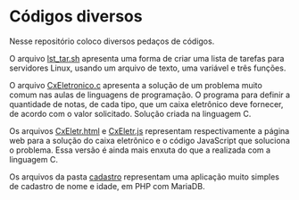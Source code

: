 # Códigos diversos
Nesse repositório coloco diversos pedaços de códigos.

O arquivo [lst_tar.sh](https://github.com/cfprocha/diversos/blob/main/lst_tar.sh) apresenta uma forma de criar uma lista de tarefas para servidores Linux, usando um arquivo de texto, uma variável e três funções.

O arquivo [CxEletronico.c](https://github.com/cfprocha/diversos/blob/main/CxEletronico.c) apresenta a solução de um problema muito comum nas aulas de linguagens de programação. O programa para definir a quantidade de notas, de cada tipo, que um caixa eletrônico deve fornecer, de acordo com o valor solicitado. Solução criada na linguagem C.

Os arquivos [CxEletr.html](https://github.com/cfprocha/diversos/blob/main/CxEletr.html) e [CxEletr.js](https://github.com/cfprocha/diversos/blob/main/CxEletr.js) representam respectivamente a página web para a solução do caixa eletrônico e o código JavaScript que soluciona o problema. Essa versão é ainda mais enxuta do que a realizada com a linguagem C. 

Os arquivos da pasta [cadastro](https://github.com/cfprocha/diversos/tree/main/cadastro) representam uma aplicação muito simples de cadastro de nome e idade, em PHP com MariaDB.
